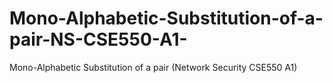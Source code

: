 # Mono-Alphabetic-Substitution-of-a-pair-NS-CSE550-A1-
Mono-Alphabetic Substitution of a pair (Network Security CSE550 A1)
